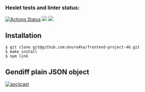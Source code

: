 ### Hexlet tests and linter status:

[![Actions Status](https://github.com/dvuro4ka/frontend-project-46/workflows/hexlet-check/badge.svg)](https://github.com/dvuro4ka/frontend-project-46/actions)
<a href = "https://codeclimate.com/github/dvuro4ka/frontend-project-46/maintainability"><img src ="https://api.codeclimate.com/v1/badges/511480d15febd22127bc/maintainability" /></a>
<a href = "https://codeclimate.com/github/dvuro4ka/frontend-project-46/test_coverage"><img src = "https://api.codeclimate.com/v1/badges/511480d15febd22127bc/test_coverage" /></a>

## Installation
```
$ git clone git@github.com:dvuro4ka/frontend-project-46.git
$ make install
$ npm link
```

## Gendiff plain JSON object

[![asciicast](https://asciinema.org/a/ezvchfRoivJvTuFeCczbKnD4M.svg)](https://asciinema.org/a/ezvchfRoivJvTuFeCczbKnD4M)
